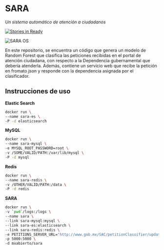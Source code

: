 # SARA

_Un sistema automático de atención a ciudadanos_

[![Stories in Ready](https://badge.waffle.io/mxabierto/sara.png?label=ready&title=Ready)](https://waffle.io/mxabierto/sara)

![SARA OS](http://www.rapportoconfidenziale.org/wp-content/uploads/2014/04/hergif.gif)

En este repositorio, se encuentra un código que genera un modelo de Random Forest que clasifica las peticiones recibidas en el portal de atención ciudadana, con respecto a la Dependencia gubernamental que debería atenderla.
Además, contiene un servicio web que recibe la petición en fromato json y responde con la dependencia asignada por el clasificador.

## Instrucciones de uso
__Elastic Search__
```sh
docker run \
--name sara-es \
-P -d elasticsearch 
```

__MySQL__
```sh
docker run \
--name sara-mysql \
-e MYSQL_ROOT_PASSWORD=root \
-v /SOME/VALID/PATH:/var/lib/mysql \
-P -d mysql
```

__Redis__
```sh
docker run \
--name sara-redis \
-v /OTHER/VALID/PATH:/data \
-P -d redis
```

__SARA__
```sh
docker run \
-v `pwd`/logs:/logs \
--name sara \
--link sara-mysql:mysql \
--link sara-es:elasticsearch \
--link sara-redis:redis \
-e PETITIONS_SERVER_URL="http://www.gob.mx/SAC/petitionClassifier/update" \
-p 5000:5000 \
-d mxabierto/sara
```